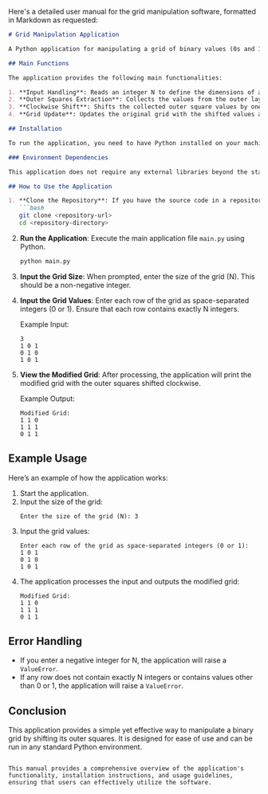 Here's a detailed user manual for the grid manipulation software, formatted in Markdown as requested:

```markdown
# Grid Manipulation Application

A Python application for manipulating a grid of binary values (0s and 1s) by shifting the outer squares in a clockwise direction.

## Main Functions

The application provides the following main functionalities:

1. **Input Handling**: Reads an integer N to define the dimensions of an N x N grid and populates the grid with binary values (0 or 1).
2. **Outer Squares Extraction**: Collects the values from the outer layer of the grid in a clockwise order.
3. **Clockwise Shift**: Shifts the collected outer square values by one position in a clockwise direction.
4. **Grid Update**: Updates the original grid with the shifted values and prints the modified grid.

## Installation

To run the application, you need to have Python installed on your machine. You can download Python from [python.org](https://www.python.org/downloads/).

### Environment Dependencies

This application does not require any external libraries beyond the standard Python library. However, ensure you have Python 3.x installed.

## How to Use the Application

1. **Clone the Repository**: If you have the source code in a repository, clone it to your local machine.
   ```bash
   git clone <repository-url>
   cd <repository-directory>
   ```

2. **Run the Application**: Execute the main application file `main.py` using Python.
   ```bash
   python main.py
   ```

3. **Input the Grid Size**: When prompted, enter the size of the grid (N). This should be a non-negative integer.

4. **Input the Grid Values**: Enter each row of the grid as space-separated integers (0 or 1). Ensure that each row contains exactly N integers.

   Example Input:
   ```
   3
   1 0 1
   0 1 0
   1 0 1
   ```

5. **View the Modified Grid**: After processing, the application will print the modified grid with the outer squares shifted clockwise.

   Example Output:
   ```
   Modified Grid:
   1 1 0
   1 1 1
   0 1 1
   ```

## Example Usage

Here’s an example of how the application works:

1. Start the application.
2. Input the size of the grid:
   ```
   Enter the size of the grid (N): 3
   ```
3. Input the grid values:
   ```
   Enter each row of the grid as space-separated integers (0 or 1):
   1 0 1
   0 1 0
   1 0 1
   ```
4. The application processes the input and outputs the modified grid:
   ```
   Modified Grid:
   1 1 0
   1 1 1
   0 1 1
   ```

## Error Handling

- If you enter a negative integer for N, the application will raise a `ValueError`.
- If any row does not contain exactly N integers or contains values other than 0 or 1, the application will raise a `ValueError`.

## Conclusion

This application provides a simple yet effective way to manipulate a binary grid by shifting its outer squares. It is designed for ease of use and can be run in any standard Python environment.
```

This manual provides a comprehensive overview of the application's functionality, installation instructions, and usage guidelines, ensuring that users can effectively utilize the software.